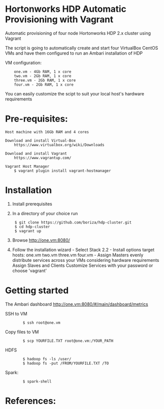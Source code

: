# Hortonworks HDP Automatic Provisioning with Vagrant
Automatic provisioning of four node Hortonworks HDP 2.x cluster using Vagrant

The script is going to automatically create and start four VirtualBox CentOS VMs and have them configured to run an Ambari installation of HDP

VM configuration:
		
		one.vm - 4Gb RAM, 1 x core
		two.vm - 2Gb RAM, 1 x core
		three.vm - 2Gb RAM, 1 x core
		four.vm - 2Gb RAM, 1 x core
You can easily customize the scipt to suit your local host's hardware requirements


# Pre-requisites:

	Host machine with 16Gb RAM and 4 cores

	Download and install Virtual-Box 
		https://www.virtualbox.org/wiki/Downloads

	Download and install Vagrant
		https://www.vagrantup.com/

	Vagrant Host Manager
		$ vagrant plugin install vagrant-hostmanager


# Installation

1) Install prerequisites

2) In a directory of your choice run 

		$ git clone https://github.com/boriza/hdp-cluster.git
		$ cd hdp-cluster
		$ vagrant up

3) Browse http://one.vm:8080/

4) Follow the installation wizard
		- Select Stack 2.2
		- Install options 
			target hosts:
			one.vm
			two.vm
			three.vm
			four.vm
		- Assign Masters 
     		evenly distribute services across your VMs considering hardware requirements
     	Assign Slaves and Clients
			Customize Services with your password or choose 'vagrant' 


# Getting started
The Ambari dashboard
	http://one.vm:8080/#/main/dashboard/metrics

SSH to VM
```
		$ ssh root@one.vm
```

Copy files to VM
```
		$ scp YOURFILE.TXT root@one.vm:/YOUR_PATH
```
HDFS
```
		$ hadoop fs -ls /user/
		$ hadoop fs -put /FROM/YOURFILE.TXT /TO
```
Spark:
```
		$ spark-shell
```

# References:
